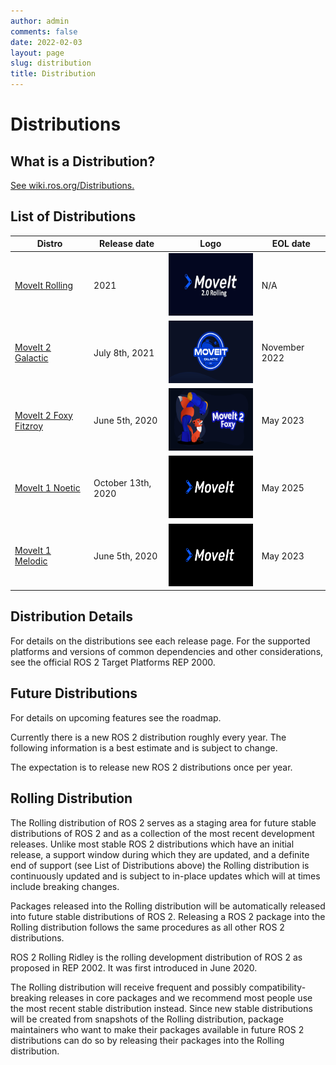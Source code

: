 ```yaml
---
author: admin
comments: false
date: 2022-02-03
layout: page
slug: distribution
title: Distribution
---
```


<div class='row'>
  <div class='col-sm-12 text-center'>
    <h1>Distributions</h1>
  </div>
  <div class="col-sm-12">
    <h2>What is a Distribution?</h2>
    <a href="https://wiki.ros.org/Distributions" target="_blank">See wiki.ros.org/Distributions.</a>
    <h2>List of Distributions</h2>
    <table class="table table-striped table--distribution">
      <thead>
        <tr>
          <th>Distro</th>
          <th>Release date</th>
          <th>Logo</th>
          <th>EOL date</th>
        </tr>
      </thead>
      <tbody>
        <tr>
          <td><a href="https://moveit.picknik.ai/main/index.html">MoveIt Rolling</a></td>
          <td>2021</td>
          <td><img src="/assets/images/distribution/moveIt-rolling.jpg" alt="MoveIt Rolling" height="100" /></td>
          <td>N/A</td>
        </tr>
        <tr>
          <td><a href="https://moveit.picknik.ai/galactic/index.html">MoveIt 2 Galactic</a></td>
          <td>July 8th, 2021</td>
          <td><img src="/assets/images/distribution/galactic.png" alt="MoveIt 2 Galactic" height="100" /></td>
          <td>November 2022</td>
        </tr>
        <tr>
          <td><a href="https://moveit.picknik.ai/foxy/index.html">MoveIt 2 Foxy Fitzroy</a></td>
          <td>June 5th, 2020</td>
          <td><img src="/assets/images/distribution/moveit2-foxy.png" alt="MoveIt 2 Foxy Fitzroyc" height="100" /></td>
          <td>May 2023</td>
        </tr>
        <tr>
          <td><a href="https://ros-planning.github.io/moveit_tutorials/">MoveIt 1 Noetic</a></td>
          <td>October 13th, 2020</td>
          <td><img src="/assets/images/distribution/MoveIt.png" alt="MoveIt 1 Noetic" height="100" /></td>
          <td>May 2025</td>
        </tr>
        <tr>
          <td><a href="http://docs.ros.org/en/melodic/api/moveit_tutorials/html/index.html">MoveIt 1 Melodic</a></td>
          <td>June 5th, 2020</td>
          <td><img src="/assets/images/distribution/MoveIt.png" alt="MoveIt 1 Melodic" height="100" /></td>
          <td>May 2023</td>
        </tr>
      </tbody>
    </table>
    <h2>Distribution Details</h2>
    <p>For details on the distributions see each release page. For the supported platforms and versions of common dependencies and other considerations, see the official ROS 2 Target Platforms REP 2000.</p>
    <h2>Future Distributions</h2>
    <p>For details on upcoming features see the roadmap.</p>
    <p>Currently there is a new ROS 2 distribution roughly every year. The following information is a best estimate and is subject to change.</p>
    <p>The expectation is to release new ROS 2 distributions once per year.</p>
    <h2>Rolling Distribution</h2>
    <p>The Rolling distribution of ROS 2 serves as a staging area for future stable distributions of ROS 2 and as a collection of the most recent development releases. Unlike most stable ROS 2 distributions which have an initial release, a support window during which they are updated, and a definite end of support (see List of Distributions above) the Rolling distribution is continuously updated and is subject to in-place updates which will at times include breaking changes.</p>
    <p>Packages released into the Rolling distribution will be automatically released into future stable distributions of ROS 2. Releasing a ROS 2 package into the Rolling distribution follows the same procedures as all other ROS 2 distributions.</p>
    <p>ROS 2 Rolling Ridley is the rolling development distribution of ROS 2 as proposed in REP 2002. It was first introduced in June 2020.</p>
    <p>The Rolling distribution will receive frequent and possibly compatibility-breaking releases in core packages and we recommend most people use the most recent stable distribution instead. Since new stable distributions will be created from snapshots of the Rolling distribution, package maintainers who want to make their packages available in future ROS 2 distributions can do so by releasing their packages into the Rolling distribution.</p>
  </div>
</div>
